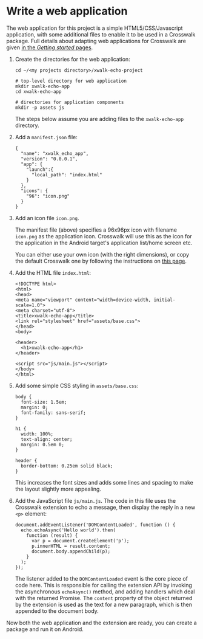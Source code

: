 # Write a web application

The web application for this project is a simple HTML5/CSS/Javascript application, with some additional files to enable it to be used in a Crosswalk package. Full details about adapting web applications for Crosswalk are given [in the *Getting started* pages](/documentation/getting_started/build_an_application).

1.  Create the directories for the web application:

        cd ~/<my projects directory>/xwalk-echo-project

        # top-level directory for web application
        mkdir xwalk-echo-app
        cd xwalk-echo-app

        # directories for application components
        mkdir -p assets js

    The steps below assume you are adding files to the `xwalk-echo-app` directory.

2.  Add a `manifest.json` file:

        {
          "name": "xwalk_echo_app",
          "version": "0.0.0.1",
          "app": {
            "launch":{
              "local_path": "index.html"
            }
          },
          "icons": {
            "96": "icon.png"
          }
        }

3.  Add an icon file `icon.png`.

    The manifest file (above) specifies a 96x96px icon with filename `icon.png` as the application icon. Crosswalk will use this as the icon for the application in the Android target's application list/home screen etc.

    You can either use your own icon (with the right dimensions), or copy the default Crosswalk one by following the instructions on [this page](/documentation/getting_started/build_an_application/A-simple-application).

4.  Add the HTML file `index.html`:

        <!DOCTYPE html>
        <html>
        <head>
        <meta name="viewport" content="width=device-width, initial-scale=1.0">
        <meta charset="utf-8">
        <title>xwalk-echo-app</title>
        <link rel="stylesheet" href="assets/base.css">
        </head>
        <body>

        <header>
          <h1>xwalk-echo-app</h1>
        </header>

        <script src="js/main.js"></script>
        </body>
        </html>

5.  Add some simple CSS styling in `assets/base.css`:

        body {
          font-size: 1.5em;
          margin: 0;
          font-family: sans-serif;
        }

        h1 {
          width: 100%;
          text-align: center;
          margin: 0.5em 0;
        }

        header {
          border-bottom: 0.25em solid black;
        }

    This increases the font sizes and adds some lines and spacing to make the layout slightly more appealing.

6.  Add the JavaScript file `js/main.js`. The code in this file uses the Crosswalk extension to echo a message, then display the reply in a new `<p>` element:

        document.addEventListener('DOMContentLoaded', function () {
          echo.echoAsync('Hello world').then(
            function (result) {
              var p = document.createElement('p');
              p.innerHTML = result.content;
              document.body.appendChild(p);
            }
          );
        });

    The listener added to the `DOMContentLoaded` event is the core piece of code here. This is responsible for calling the extension API by invoking the asynchronous `echoAsync()` method, and adding handlers which deal with the returned Promise. The `content` property of the object returned by the extension is used as the text for a new paragraph, which is then appended to the document body.

Now both the web application and the extension are ready, you can create a package and run it on Android.
